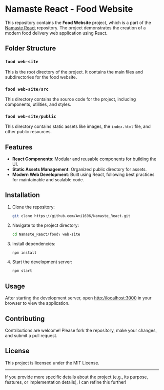 
# Namaste React - Food Website

This repository contains the **Food Website** project, which is a part of the [Namaste React](https://github.com/Avi1606/Namaste_React) repository. The project demonstrates the creation of a modern food delivery web application using React.

## Folder Structure

### `food web-site`
This is the root directory of the project. It contains the main files and subdirectories for the food website.

### `food web-site/src`
This directory contains the source code for the project, including components, utilities, and styles.

### `food web-site/public`
This directory contains static assets like images, the `index.html` file, and other public resources.

## Features

- **React Components**: Modular and reusable components for building the UI.
- **Static Assets Management**: Organized public directory for assets.
- **Modern Web Development**: Built using React, following best practices for maintainable and scalable code.

## Installation

1. Clone the repository:
   ```bash
   git clone https://github.com/Avi1606/Namaste_React.git
   ```
2. Navigate to the project directory:
   ```bash
   cd Namaste_React/food\ web-site
   ```
3. Install dependencies:
   ```bash
   npm install
   ```
4. Start the development server:
   ```bash
   npm start
   ```

## Usage

After starting the development server, open [http://localhost:3000](http://localhost:3000) in your browser to view the application.

## Contributing

Contributions are welcome! Please fork the repository, make your changes, and submit a pull request.

## License

This project is licensed under the MIT License.

---

If you provide more specific details about the project (e.g., its purpose, features, or implementation details), I can refine this further!
